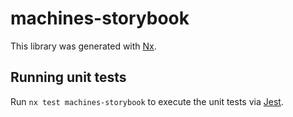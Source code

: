 # machines-storybook

This library was generated with [Nx](https://nx.dev).

## Running unit tests

Run `nx test machines-storybook` to execute the unit tests via [Jest](https://jestjs.io).
